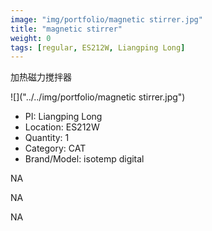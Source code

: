 ```yaml
---
image: "img/portfolio/magnetic stirrer.jpg"
title: "magnetic stirrer"
weight: 0
tags: [regular, ES212W, Liangping Long]
---
```


加热磁力搅拌器

<!--more-->

![]("../../img/portfolio/magnetic stirrer.jpg")

- PI: Liangping Long
- Location: ES212W
- Quantity: 1
- Category: CAT
- Brand/Model: isotemp digital

NA

NA

NA
